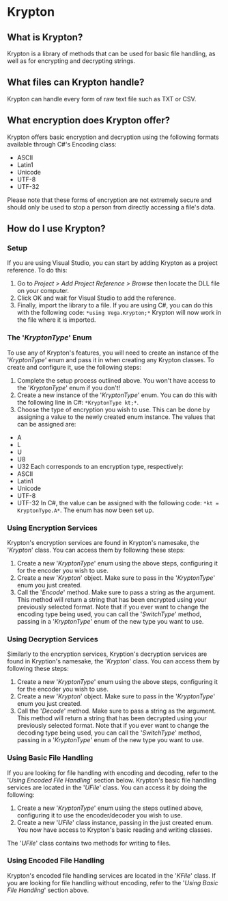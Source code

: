 # Krypton

## What is Krypton?
Krypton is a library of methods that can be used for basic file handling, as well as for encrypting and decrypting strings.

## What files can Krypton handle?
Krypton can handle every form of raw text file such as TXT or CSV.

## What encryption does Krypton offer?
Krypton offers basic encryption and decryption using the following formats available through C#'s Encoding class:
- ASCII
- Latin1
- Unicode
- UTF-8
- UTF-32

Please note that these forms of encryption are not extremely secure and should only be used to stop a person from directly accessing a file's data.

## How do I use Krypton?
### Setup
If you are using Visual Studio, you can start by adding Krypton as a project reference. To do this:
1. Go to *Project > Add Project Reference > Browse* then locate the DLL file on your computer.
2. Click OK and wait for Visual Studio to add the reference.
3. Finally, import the library to a file. If you are using C#, you can do this with the following code: `*using Vega.Krypton;*`
Krypton will now work in the file where it is imported.

### The '*KryptonType*' Enum
To use any of Krypton's features, you will need to create an instance of the '*KryptonType*' enum and pass it in when creating any Krypton classes. To create and configure it, use the following steps:
1. Complete the setup process outlined above. You won't have access to the '*KryptonType*' enum if you don't!
2. Create a new instance of the '*KryptonType*' enum. You can do this with the following line in C#: `*KryptonType kt;*`.
3. Choose the type of encryption you wish to use. This can be done by assigning a value to the newly created enum instance. The values that can be assigned are:
  - A
  - L
  - U
  - U8
  - U32
  Each corresponds to an encryption type, respectively:
  - ASCII
  - Latin1
  - Unicode
  - UTF-8
  - UTF-32
  In C#, the value can be assigned with the following code: `*kt = KryptonType.A*`.
 The enum has now been set up.

### Using Encryption Services
Krypton's encryption services are found in Krypton's namesake, the '*Krypton*' class. You can access them by following these steps:
1. Create a new '*KryptonType*' enum using the above steps, configuring it for the encoder you wish to use.
2. Create a new '*Krypton*' object. Make sure to pass in the '*KryptonType*' enum you just created.
3. Call the '*Encode*' method. Make sure to pass a string as the argument. This method will return a string that has been encrypted using your previously selected format.
Note that if you ever want to change the encoding type being used, you can call the '*SwitchType*' method, passing in a '*KryptonType*' enum of the new type you want to use.

### Using Decryption Services
Similarly to the encryption services, Kryption's decryption services are found in Kryption's namesake, the '*Krypton*' class. You can access them by following these steps:
1. Create a new '*KryptonType*' enum using the above steps, configuring it for the encoder you wish to use.
2. Create a new '*Krypton*' object. Make sure to pass in the '*KryptonType*' enum you just created.
3. Call the '*Decode*' method. Make sure to pass a string as the argument. This method will return a string that has been decrypted using your previously selected format.
Note that if you ever want to change the decoding type being used, you can call the '*SwitchType*' method, passing in a '*KryptonType*' enum of the new type you want to use.

### Using Basic File Handling
If you are looking for file handling with encoding and decoding, refer to the '*Using Encoded File Handling*' section below.
Krypton's basic file handling services are located in the '*UFile*' class. You can access it by doing the following:
1. Create a new '*KryptonType*' enum using the steps outlined above, configuring it to use the encoder/decoder you wish to use.
2. Create a new '*UFile*' class instance, passing in the just created enum.
You now have access to Krypton's basic reading and writing classes.

The '*UFile*' class contains two methods for writing to files.


### Using Encoded File Handling
Krypton's encoded file handling services are located in the '*KFile*' class. If you are looking for file handling without encoding, refer to the '*Using Basic File Handling*' section above.
